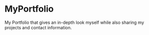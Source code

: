 # MyPortfolio
My Portfolio that gives an in-depth look myself while also sharing my projects and contact information.
